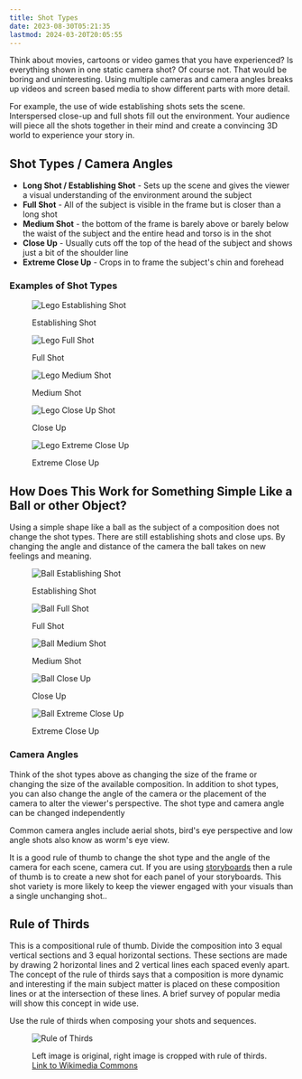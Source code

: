 ```yaml
---
title: Shot Types
date: 2023-08-30T05:21:35
lastmod: 2024-03-20T20:05:55
---
```


Think about movies, cartoons or video games that you have experienced? Is everything shown in one static camera shot? Of course not. That would be boring and uninteresting. Using multiple cameras and camera angles breaks up videos and screen based media to show different parts with more detail.

For example, the use of wide establishing shots sets the scene. Interspersed close-up and full shots fill out the environment. Your audience will piece all the shots together in their mind and create a convincing 3D world to experience your story in.

## Shot Types / Camera Angles

- **Long Shot / Establishing Shot** - Sets up the scene and gives the viewer a visual understanding of the environment around the subject
- **Full Shot** - All of the subject is visible in the frame but is closer than a long shot
- **Medium Shot** - the bottom of the frame is barely above or barely below the waist of the subject and the entire head and torso is in the shot
- **Close Up** - Usually cuts off the top of the head of the subject and shows just a bit of the shoulder line
- **Extreme Close Up** - Crops in to frame the subject's chin and forehead

### Examples of Shot Types

<div class="gallery-grid">

<figure>

![Lego Establishing Shot](./attachments/2021-Establishing-Shot.jpg)

<figcaption>

Establishing Shot

</figcaption>
</figure>

<figure>

![Lego Full Shot](./attachments/2021-full-shot.jpg)

<figcaption>

Full Shot

</figcaption>
</figure>

<figure>

![Lego Medium Shot](./attachments/2021-medium-shot.jpg)

<figcaption>

Medium Shot

</figcaption>
</figure>

<figure>

![Lego Close Up Shot](./attachments/2021-close-up.jpg)

<figcaption>

Close Up

</figcaption>
</figure>

<figure>

![Lego Extreme Close Up](./attachments/2021-extreme-closeup.jpg)

<figcaption>

Extreme Close Up

</figcaption>
</figure>

</div>

## How Does This Work for Something Simple Like a Ball or other Object?

Using a simple shape like a ball as the subject of a composition does not change the shot types. There are still establishing shots and close ups. By changing the angle and distance of the camera the ball takes on new feelings and meaning.

<div class="gallery-grid">

<figure>

![Ball Establishing Shot](./attachments/2021-ball-establishing.jpg)

<figcaption>

Establishing Shot

</figcaption>
</figure>

<figure>

![Ball Full Shot](./attachments/2021-ball-full-shot.jpg)

<figcaption>

Full Shot

</figcaption>
</figure>

<figure>

![Ball Medium Shot](./attachments/2021-ball-medium-shot.jpg)

<figcaption>

Medium Shot

</figcaption>
</figure>

<figure>

![Ball Close Up](./attachments/2021-ball-close-up.jpg)

<figcaption>

Close Up

</figcaption>
</figure>

<figure>

![Ball Extreme Close Up](./attachments/2021-ball-extreme-close-up.jpg)

<figcaption>

Extreme Close Up

</figcaption>
</figure>

</div>

### Camera Angles

Think of the shot types above as changing the size of the frame or changing the size of the available composition. In addition to shot types, you can also change the angle of the camera or the placement of the camera to alter the viewer's perspective. The shot type and camera angle can be changed independently

Common camera angles include aerial shots, bird's eye perspective and low angle shots also know as worm's eye view.

It is a good rule of thumb to change the shot type and the angle of the camera for each scene, camera cut. If you are using [storyboards](./storyboards.md) then a rule of thumb is to create a new shot for each panel of your storyboards. This shot variety is more likely to keep the viewer engaged with your visuals than a single unchanging shot..

## Rule of Thirds

This is a compositional rule of thumb. Divide the composition into 3 equal vertical sections and 3 equal horizontal sections. These sections are made by drawing 2 horizontal lines and 2 vertical lines each spaced evenly apart. The concept of the rule of thirds says that a composition is more dynamic and interesting if the main subject matter is placed on these composition lines or at the intersection of these lines. A brief survey of popular media will show this concept in wide use.

Use the rule of thirds when composing your shots and sequences.

<figure>

![Rule of Thirds](./attachments/RuleOfThirds-SideBySide.gif)

<figcaption>

Left image is original, right image is cropped with rule of thirds. [Link to Wikimedia Commons](https://commons.wikimedia.org/wiki/File:RuleOfThirds-SideBySide.gif)

</figcaption>
</figure>
